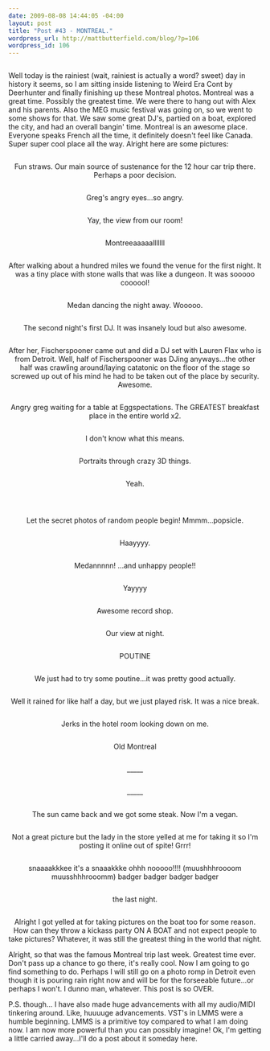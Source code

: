 ```yaml
--- 
date: 2009-08-08 14:44:05 -04:00
layout: post
title: "Post #43 - MONTREAL."
wordpress_url: http://mattbutterfield.com/blog/?p=106
wordpress_id: 106
---
```

<p style="text-align: center;"><img src="http://mattbutterfield.com/blogpics/montreal/01.jpg" alt="" /></p>
<p style="text-align: center;"></p>


Well today is the rainiest (wait, rainiest is actually a word? sweet) day in history it seems, so I am sitting inside listening to Weird Era Cont by Deerhunter and finally finishing up these Montreal photos.  Montreal was a great time.  Possibly the greatest time.  We were there to hang out with Alex and his parents.  Also the MEG music festival was going on, so we went to some shows for that.  We saw some great DJ's, partied on a boat, explored the city, and had an overall bangin' time.  Montreal is an awesome place.  Everyone speaks French all the time, it definitely doesn't feel like Canada.  Super super cool place all the way.  Alright here are some pictures:

<p style="text-align: center;"><img src="http://mattbutterfield.com/blogpics/montreal/02.jpg" alt="" /></p>
<p style="text-align: center;">Fun straws.  Our main source of sustenance for the 12 hour car trip there.  Perhaps a poor decision.</p>


<p style="text-align: center;"><img src="http://mattbutterfield.com/blogpics/montreal/03.jpg" alt="" /></p>
<p style="text-align: center;">Greg's angry eyes...so angry.</p>


<p style="text-align: center;"><img src="http://mattbutterfield.com/blogpics/montreal/04.jpg" alt="" /></p>
<p style="text-align: center;">Yay, the view from our room!</p>


<p style="text-align: center;"><img src="http://mattbutterfield.com/blogpics/montreal/05.jpg" alt="" /></p>
<p style="text-align: center;">Montreeaaaaalllllll</p>


<p style="text-align: center;"><img src="http://mattbutterfield.com/blogpics/montreal/06.jpg" alt="" /></p>
<p style="text-align: center;">After walking about a hundred miles we found the venue for the first night.  It was a tiny place with stone walls that was like a dungeon.  It was sooooo coooool!</p>


<p style="text-align: center;"><img src="http://mattbutterfield.com/blogpics/montreal/07.jpg" alt="" /></p>
<p style="text-align: center;">Medan dancing the night away.  Wooooo.</p>


<p style="text-align: center;"><img src="http://mattbutterfield.com/blogpics/montreal/08.jpg" alt="" /></p>
<p style="text-align: center;">The second night's first DJ.  It was insanely loud but also awesome.</p>


<p style="text-align: center;"><img src="http://mattbutterfield.com/blogpics/montreal/09.jpg" alt="" /></p>
<p style="text-align: center;">After her, Fischerspooner came out and did a DJ set with Lauren Flax who is from Detroit.  Well, half of Fischerspooner was DJing anyways...the other half was crawling around/laying catatonic on the floor of the stage so screwed up out of his mind he had to be taken out of the place by security.  Awesome.</p>


<p style="text-align: center;"><img src="http://mattbutterfield.com/blogpics/montreal/10.jpg" alt="" /></p>
<p style="text-align: center;">Angry greg waiting for a table at Eggspectations.  The GREATEST breakfast place in the entire world x2.</p>


<p style="text-align: center;"><img src="http://mattbutterfield.com/blogpics/montreal/11.jpg" alt="" /></p>
<p style="text-align: center;">I don't know what this means.</p>


<p style="text-align: center;"><img src="http://mattbutterfield.com/blogpics/montreal/12.jpg" alt="" /></p>
<p style="text-align: center;">Portraits through crazy 3D things.</p>


<p style="text-align: center;"><img src="http://mattbutterfield.com/blogpics/montreal/13.jpg" alt="" /></p>
<p style="text-align: center;">Yeah.</p>


<p style="text-align: center;"><img src="http://mattbutterfield.com/blogpics/montreal/14.jpg" alt="" /></p>
<p style="text-align: center;"></p>


<p style="text-align: center;"><img src="http://mattbutterfield.com/blogpics/montreal/15.jpg" alt="" /></p>
<p style="text-align: center;"></p>


<p style="text-align: center;"><img src="http://mattbutterfield.com/blogpics/montreal/16.jpg" alt="" /></p>
<p style="text-align: center;">Let the secret photos of random people begin!  Mmmm...popsicle.</p>


<p style="text-align: center;"><img src="http://mattbutterfield.com/blogpics/montreal/18.jpg" alt="" /></p>
<p style="text-align: center;">Haayyyy.</p>


<p style="text-align: center;"><img src="http://mattbutterfield.com/blogpics/montreal/19.jpg" alt="" /></p>
<p style="text-align: center;">Medannnnn!  ...and unhappy people!!</p>


<p style="text-align: center;"><img src="http://mattbutterfield.com/blogpics/montreal/20.jpg" alt="" /></p>
<p style="text-align: center;">Yayyyy</p>


<p style="text-align: center;"><img src="http://mattbutterfield.com/blogpics/montreal/21.jpg" alt="" /></p>
<p style="text-align: center;">Awesome record shop.</p>


<p style="text-align: center;"><img src="http://mattbutterfield.com/blogpics/montreal/22.jpg" alt="" /></p>
<p style="text-align: center;">Our view at night.</p>


<p style="text-align: center;"><img src="http://mattbutterfield.com/blogpics/montreal/23.jpg" alt="" /></p>
<p style="text-align: center;">POUTINE</p>


<p style="text-align: center;"><img src="http://mattbutterfield.com/blogpics/montreal/24.jpg" alt="" /></p>
<p style="text-align: center;">We just had to try some poutine...it was pretty good actually.</p>


<p style="text-align: center;"><img src="http://mattbutterfield.com/blogpics/montreal/25.jpg" alt="" /></p>
<p style="text-align: center;">Well it rained for like half a day, but we just played risk.  It was a nice break.</p>


<p style="text-align: center;"><img src="http://mattbutterfield.com/blogpics/montreal/26.jpg" alt="" /></p>
<p style="text-align: center;">Jerks in the hotel room looking down on me.</p>


<p style="text-align: center;"><img src="http://mattbutterfield.com/blogpics/montreal/27.jpg" alt="" /></p>
<p style="text-align: center;">Old Montreal</p>


<p style="text-align: center;"><img src="http://mattbutterfield.com/blogpics/montreal/28.jpg" alt="" /></p>
<p style="text-align: center;">_____</p>


<p style="text-align: center;"><img src="http://mattbutterfield.com/blogpics/montreal/29.jpg" alt="" /></p>
<p style="text-align: center;">_____</p>


<p style="text-align: center;"><img src="http://mattbutterfield.com/blogpics/montreal/30.jpg" alt="" /></p>
<p style="text-align: center;">The sun came back and we got some steak.  Now I'm a vegan.</p>


<p style="text-align: center;"><img src="http://mattbutterfield.com/blogpics/montreal/31.jpg" alt="" /></p>
<p style="text-align: center;">Not a great picture but the lady in the store yelled at me for taking it so I'm posting it online out of spite!  Grrr!</p>


<p style="text-align: center;"><img src="http://mattbutterfield.com/blogpics/montreal/32.jpg" alt="" /></p>
<p style="text-align: center;">snaaaakkkee it's a snaaakkke ohhh nooooo!!!!  (muushhhroooom muusshhhrooomm) badger badger badger badger</p>


<p style="text-align: center;"><img src="http://mattbutterfield.com/blogpics/montreal/33.jpg" alt="" /></p>
<p style="text-align: center;">the last night.</p>


<p style="text-align: center;"><img src="http://mattbutterfield.com/blogpics/montreal/34.jpg" alt="" /></p>
<p style="text-align: center;">Alright I got yelled at for taking pictures on the boat too for some reason.  How can they throw a kickass party ON A BOAT and not expect people to take pictures?  Whatever, it was still the greatest thing in the world that night.</p>


Alright, so that was the famous Montreal trip last week.  Greatest time ever.  Don't pass up a chance to go there, it's really cool.  Now I am going to go find something to do.  Perhaps I will still go on a photo romp in Detroit even though it is pouring rain right now and will be for the forseeable future...or perhaps I won't.  I dunno man, whatever.  This post is so OVER.

P.S. though... I have also made huge advancements with all my audio/MIDI tinkering around.  Like, huuuuge advancements.  VST's in LMMS were a humble beginning.  LMMS is a primitive toy compared to what I am doing now.  I am now more powerful than you can possibly imagine!  Ok, I'm getting a little carried away...I'll do a post about it someday here.
